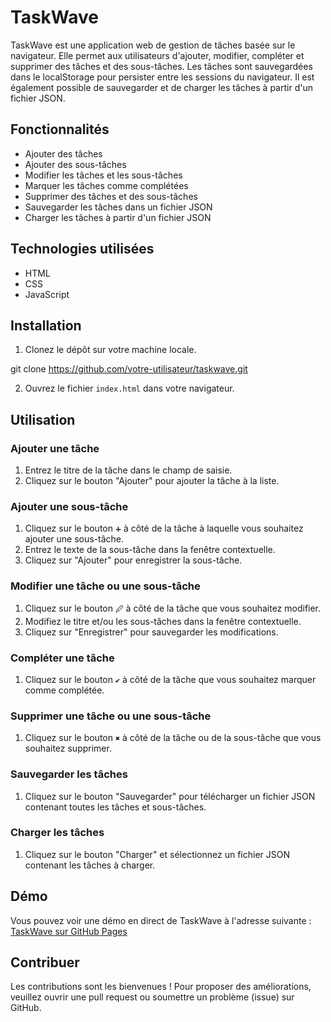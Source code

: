 # TaskWave

TaskWave est une application web de gestion de tâches basée sur le navigateur. Elle permet aux utilisateurs d'ajouter, modifier, compléter et supprimer des tâches et des sous-tâches. Les tâches sont sauvegardées dans le localStorage pour persister entre les sessions du navigateur. Il est également possible de sauvegarder et de charger les tâches à partir d'un fichier JSON.

## Fonctionnalités

- Ajouter des tâches
- Ajouter des sous-tâches
- Modifier les tâches et les sous-tâches
- Marquer les tâches comme complétées
- Supprimer des tâches et des sous-tâches
- Sauvegarder les tâches dans un fichier JSON
- Charger les tâches à partir d'un fichier JSON

## Technologies utilisées

- HTML
- CSS
- JavaScript

## Installation

1. Clonez le dépôt sur votre machine locale.

git clone https://github.com/votre-utilisateur/taskwave.git


2. Ouvrez le fichier `index.html` dans votre navigateur.

## Utilisation

### Ajouter une tâche

1. Entrez le titre de la tâche dans le champ de saisie.
2. Cliquez sur le bouton "Ajouter" pour ajouter la tâche à la liste.

### Ajouter une sous-tâche

1. Cliquez sur le bouton `➕` à côté de la tâche à laquelle vous souhaitez ajouter une sous-tâche.
2. Entrez le texte de la sous-tâche dans la fenêtre contextuelle.
3. Cliquez sur "Ajouter" pour enregistrer la sous-tâche.

### Modifier une tâche ou une sous-tâche

1. Cliquez sur le bouton `🖉` à côté de la tâche que vous souhaitez modifier.
2. Modifiez le titre et/ou les sous-tâches dans la fenêtre contextuelle.
3. Cliquez sur "Enregistrer" pour sauvegarder les modifications.

### Compléter une tâche

1. Cliquez sur le bouton `✔` à côté de la tâche que vous souhaitez marquer comme complétée.

### Supprimer une tâche ou une sous-tâche

1. Cliquez sur le bouton `✖` à côté de la tâche ou de la sous-tâche que vous souhaitez supprimer.

### Sauvegarder les tâches

1. Cliquez sur le bouton "Sauvegarder" pour télécharger un fichier JSON contenant toutes les tâches et sous-tâches.

### Charger les tâches

1. Cliquez sur le bouton "Charger" et sélectionnez un fichier JSON contenant les tâches à charger.

## Démo

Vous pouvez voir une démo en direct de TaskWave à l'adresse suivante : [TaskWave sur GitHub Pages](https://mxf96.github.io/TaskWaves/)

## Contribuer

Les contributions sont les bienvenues ! Pour proposer des améliorations, veuillez ouvrir une pull request ou soumettre un problème (issue) sur GitHub.